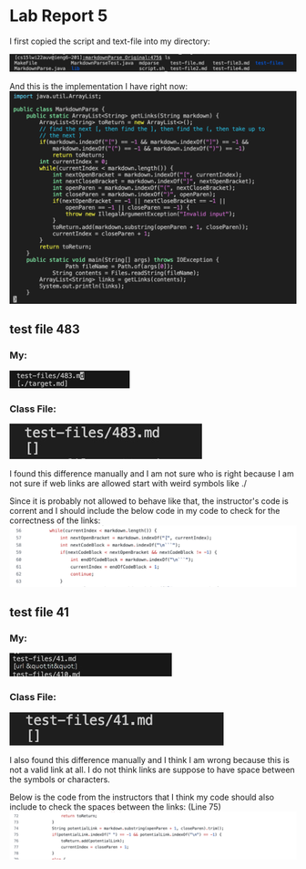 # Lab Report 5

I first copied the script and text-file into my directory: 

![image](ls.png)

And this is the implementation I have right now: 
![image](now.png)
## test file 483
### My: 
![image](483Expected.jpg)
### Class File: 
![image](483My.JPG)

I found this difference manually and I am not sure who is right because I am not sure if web links are allowed start with weird symbols like ./ 

Since it is probably not allowed to behave like that, the instructor's code is corrent and I should include the below code in my code to check for the correctness of the links: 
![image](code1.png)



## test file 41
### My:
![image](41My.png)


### Class File: 
![image](41Expected.png)

I also found this difference manually and I think I am wrong because this is not a valid link at all. I do not think links are suppose to have space between the symbols or characters.   

Below is the code from the instructors that I think my code should also include to check the spaces between the links:  (Line 75)
![image](code2.png)

